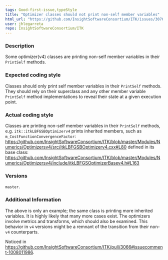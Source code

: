 ```yaml
---
tags: Good-first-issue,typeStyle
title: "Optimizer classes should not print non-self member variables"
html_url: "https://github.com/InsightSoftwareConsortium/ITK/issues/3070"
user: jhlegarreta
repo: InsightSoftwareConsortium/ITK
---
```


### Description

Some optimizer(v4) classes are printing non-self member variables in their `PrintSelf` methods.

### Expected coding style

Classes should only print self member variables in their `PrintSelf` methods. They should rely on their superclass and any other member variable `PrintSelf` method implementations to reveal their state at a given execution point.

### Actual coding style

Classes are printing non-self member variables in their `PrintSelf` methods, e.g. `itk::itkLBFGSBOptimizerv4` prints inherited members, such as `m_CostFunctionConvergenceFactor`:
https://github.com/InsightSoftwareConsortium/ITK/blob/master/Modules/Numerics/Optimizersv4/src/itkLBFGSBOptimizerv4.cxx#L80
defined in its base class:
https://github.com/InsightSoftwareConsortium/ITK/blob/master/Modules/Numerics/Optimizersv4/include/itkLBFGSOptimizerBasev4.h#L163

### Versions

`master`.

### Additional Information

The above is only an example; the same class is printing more inherited variables. It is highly likely that many more cases exist. The optimizers involve metrics and transforms, which should also be examined. This behavior in `v4` versions might be a remnant of the transition from their non- `v4` counterparts.

Noticed in https://github.com/InsightSoftwareConsortium/ITK/pull/3066#issuecomment-1008011986.
